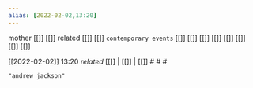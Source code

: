 ```yaml
---
alias: [2022-02-02,13:20]
---
```

 mother [[]] [[]]
 related [[]] [[]]
 `contemporary events` [[]] [[]] [[]] [[]] [[]] [[]] [[]] [[]]

[[2022-02-02]] 13:20 _related_ [[]] | [[]] | [[]] # # #

```query
"andrew jackson"
```